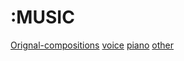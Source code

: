 # :MUSIC
[Orignal-compositions](Orignal-compositions.md)
[voice](voice.md)
[piano](piano.md)
[other](other.md)
